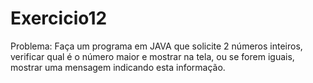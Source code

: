 # Exercicio12
Problema: Faça um programa em JAVA que solicite 2 números inteiros, verificar qual é o número maior e mostrar na tela, ou se forem iguais, mostrar uma mensagem indicando esta informação.
